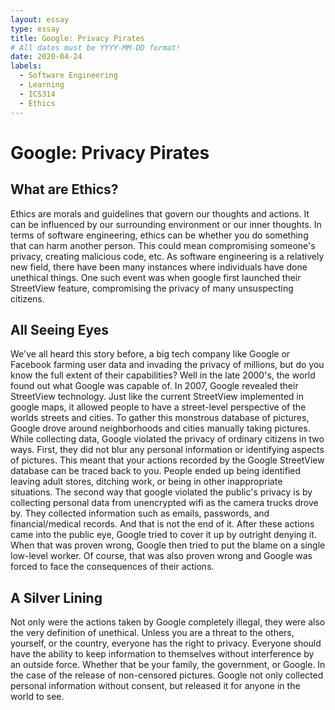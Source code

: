 ```yaml
---
layout: essay
type: essay
title: Google: Privacy Pirates
# All dates must be YYYY-MM-DD format!
date: 2020-04-24
labels:
  - Software Engineering
  - Learning
  - ICS314
  - Ethics
---
```

# Google: Privacy Pirates
## What are Ethics?

Ethics are morals and guidelines that govern our thoughts and actions.  It can be influenced by our surrounding environment or our inner thoughts.  In terms of software engineering, ethics can be whether you do something that can harm another person.  This could mean compromising someone's privacy, creating malicious code, etc.  As software engineering is a relatively new field, there have been many instances where individuals have done unethical things.  One such event was when google first launched their StreetView feature, compromising the privacy of many unsuspecting citizens.

## All Seeing Eyes
We've all heard this story before, a big tech company like Google or Facebook farming user data and invading the privacy of millions, but do you know the full extent of their capabilities?  Well in the late 2000's, the world found out what Google was capable of.  In 2007, Google revealed their StreetView technology.  Just like the current StreetView implemented in google maps, it allowed people to have a street-level perspective of the worlds streets and cities.  To gather this monstrous database of pictures, Google drove around neighborhoods and cities manually taking pictures.  While collecting data, Google violated the privacy of ordinary citizens in two ways.  First, they did not blur any personal information or identifying aspects of pictures.  This meant that your actions recorded by the Google StreetView database can be traced back to you.  People ended up being identified leaving adult stores, ditching work, or being in other inappropriate situations.  The second way that google violated the public's privacy is by collecting personal data from unencrypted wifi as the camera trucks drove by.  They collected information such as emails, passwords, and financial/medical records.  And that is not the end of it.  After these actions came into the public eye, Google tried to cover it up by outright denying it.  When that was proven wrong, Google then tried to put the blame on a single low-level worker.  Of course, that was also proven wrong and Google was forced to face the consequences of their actions.
 
## A Silver Lining
Not only were the actions taken by Google completely illegal, they were also the very definition of unethical.  Unless you are a threat to the others, yourself, or the country, everyone has the right to privacy.  Everyone should have the ability to keep information to themselves without interference by an outside force.  Whether that be your family, the government, or Google.  In the case of the release of non-censored pictures.  Google not only collected personal information without consent, but released it for anyone in the world to see.
